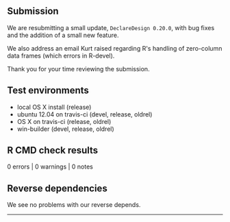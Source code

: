 ## Submission

We are resubmitting a small update, `DeclareDesign 0.20.0`, with bug fixes and the addition of a small new feature. 

We also address an email Kurt raised regarding R's handling of zero-column data frames (which errors in R-devel).

Thank you for your time reviewing the submission.

## Test environments
* local OS X install (release)
* ubuntu 12.04 on travis-ci (devel, release, oldrel)
* OS X on travis-ci (release, oldrel)
* win-builder (devel, release, oldrel)

## R CMD check results

0 errors | 0 warnings | 0 notes

## Reverse dependencies

We see no problems with our reverse depends.

---
  